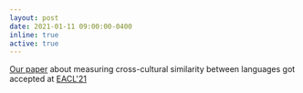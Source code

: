 ```yaml
---
layout: post
date: 2021-01-11 09:00:00-0400
inline: true
active: true
---
```

[Our paper](https://arxiv.org/pdf/2006.09336.pdf) about measuring cross-cultural similarity between languages got accepted at [EACL'21](https://2021.eacl.org)